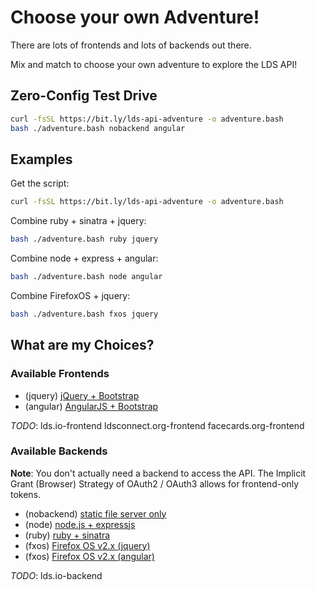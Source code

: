 Choose your own Adventure!
==========================

There are lots of frontends and lots of backends out there.

Mix and match to choose your own adventure to explore the LDS API!

Zero-Config Test Drive
----------------------

```bash
curl -fsSL https://bit.ly/lds-api-adventure -o adventure.bash
bash ./adventure.bash nobackend angular
```

Examples
--------

Get the script:

```bash
curl -fsSL https://bit.ly/lds-api-adventure -o adventure.bash
```

Combine ruby + sinatra + jquery:

```bash
bash ./adventure.bash ruby jquery
```

Combine node + express + angular:

```bash
bash ./adventure.bash node angular
```

Combine FirefoxOS + jquery:

```bash
bash ./adventure.bash fxos jquery
```

What are my Choices?
------------------

### Available Frontends

* (jquery) [jQuery + Bootstrap](https://github.com/LDSorg/frontend-oauth2-jquery-example)
* (angular) [AngularJS + Bootstrap](https://github.com/LDSorg/frontend-oauth2-angular-example)

*TODO*: lds.io-frontend ldsconnect.org-frontend facecards.org-frontend

### Available Backends

**Note**: You don't actually need a backend to access the API. The Implicit Grant (Browser) Strategy of OAuth2 / OAuth3 allows for frontend-only tokens.

* (nobackend) [static file server only](https://github.com/LDSorg/backend-oauth2-node-passport-example)
* (node) [node.js + expressjs](https://github.com/LDSorg/backend-oauth2-node-passport-example)
* (ruby) [ruby + sinatra](https://github.com/LDSorg/backend-oauth2-ruby-sinatra-example)
* (fxos) [Firefox OS v2.x (jquery)](https://github.com/LDSorg/fxos-oauth2-jquery-demo)
* (fxos) [Firefox OS v2.x (angular)](https://github.com/LDSorg/fxos-oauth2-angular-demo)

*TODO*: lds.io-backend
